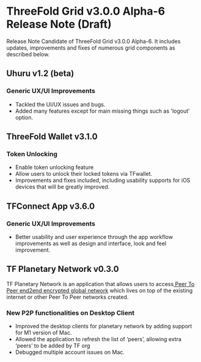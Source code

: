 # ThreeFold Grid v3.0.0 Alpha-6 Release Note (Draft)

Release Note Candidate of ThreeFold Grid v3.0.0 Alpha-6. It includes updates, improvements and fixes of numerous grid components as described below.

## Uhuru v1.2 (beta)

### Generic UX/UI Improvements
- Tackled the UI/UX issues and bugs.  
- Added many features except for main missing things such as 'logout' option.

## ThreeFold Wallet v3.1.0

### Token Unlocking
- Enable token unlocking feature
- Allow users to unlock their locked tokens via TFwallet. 
- Improvements and fixes included, including usability supports for iOS devices that will be greatly improved.

## TFConnect App v3.6.0

### Generic UX/UI Improvements
- Better usability and user experience through the app workflow improvements as well as design and interface, look and feel improvement.

## TF Planetary Network v0.3.0

TF Planetary Network is an application that allows users to access[ Peer To Peer end2end encrypted global network](https://library.threefold.me/info/manual/#/technology/threefold__planetary_network) which lives on top of the existing internet or other Peer To Peer networks created. 

### New P2P functionalities on Desktop Client
- Improved the desktop clients for planetary network by adding support for M1 version of Mac.
-  Allowed the application to refresh the list of ‘peers’, allowing extra ‘peers’ to be added by TF org
-  Debugged multiple account issues on Mac.





